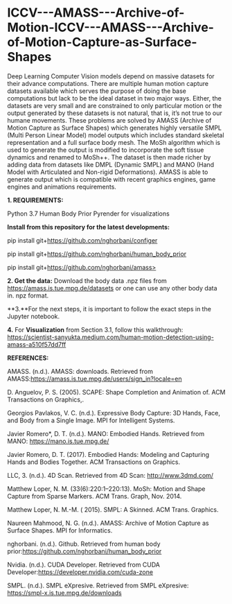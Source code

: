 # ICCV---AMASS---Archive-of-Motion-ICCV---AMASS---Archive-of-Motion-Capture-as-Surface-Shapes
Deep Learning Computer Vision models depend on massive datasets for their advance computations. There are multiple human motion capture datasets available which serves the purpose of doing the base computations but lack to be the ideal dataset in two major ways. Either, the datasets are very small and are constrained to only particular motion or the output generated by these datasets is not natural, that is, it’s not true to our humane movements. These problems are solved by AMASS (Archive of Motion Capture as Surface Shapes) which generates highly versatile SMPL (Multi Person Linear Model) model outputs which includes standard skeletal representation and a full surface body mesh. The MoSh algorithm which is used to generate the output is modified to incorporate the soft tissue dynamics and renamed to MoSh++. The dataset is then made richer by adding data from datasets like DMPL (Dynamic SMPL) and MANO (Hand Model with Articulated and Non-rigid Deformations). AMASS is able to generate output which is compatible with recent graphics engines, game engines and animations requirements.

**1. REQUIREMENTS:**

  Python 3.7
  Human Body Prior
  Pyrender for visualizations

**Install from this repository for the latest developments:**

 pip install git+https://github.com/nghorbani/configer
 
 pip install git+https://github.com/nghorbani/human_body_prior
 
 pip install git+https://github.com/nghorbani/amass>
 
 

**2. Get the data:**
 Download the body data .npz files from https://amass.is.tue.mpg.de/datasets or one can use any other body data in. npz format.

**3.**For the next steps, it is important to follow the exact steps in the Jupyter notebook.

**4.** For **Visualization** from Section 3.1, follow this walkthrough: https://scientist-sanyukta.medium.com/human-motion-detection-using-amass-a510f57dd7ff





**REFERENCES:**

AMASS. (n.d.). AMASS: downloads. Retrieved from AMASS:https://amass.is.tue.mpg.de/users/sign_in?locale=en

D. Anguelov, P. S. (2005). SCAPE: Shape Completion and Animation of. ACM Transactions on
Graphics,. 

Georgios Pavlakos, V. C. (n.d.). Expressive Body Capture: 3D Hands, Face, and Body from a Single
Image. MPI for Intelligent Systems.

Javier Romero*, D. T. (n.d.). MANO: Embodied Hands. Retrieved from MANO:
https://mano.is.tue.mpg.de/

Javier Romero, D. T. (2017). Embodied Hands: Modeling and Capturing Hands and Bodies Together.
ACM Transactions on Graphics.

LLC, 3. (n.d.). 4D Scan. Retrieved from 4D Scan: http://www.3dmd.com/

Matthew Loper, N. M. (33(6):220:1–220:13). MoSh: Motion and Shape Capture from Sparse Markers. ACM Trans. Graph, Nov. 2014.

Matthew Loper, N. M.-M. ( 2015). SMPL: A Skinned. ACM Trans. Graphics.

Naureen Mahmood, N. G. (n.d.). AMASS: Archive of Motion Capture as Surface Shapes. MPI for
Informatics.

nghorbani. (n.d.). Github. Retrieved from human body prior:https://github.com/nghorbani/human_body_prior

Nvidia. (n.d.). CUDA Developer. Retrieved from CUDA Developer:https://developer.nvidia.com/cuda-zone

SMPL. (n.d.). SMPL eXpresive. Retrieved from SMPL eXpresive: https://smpl-x.is.tue.mpg.de/downloads
